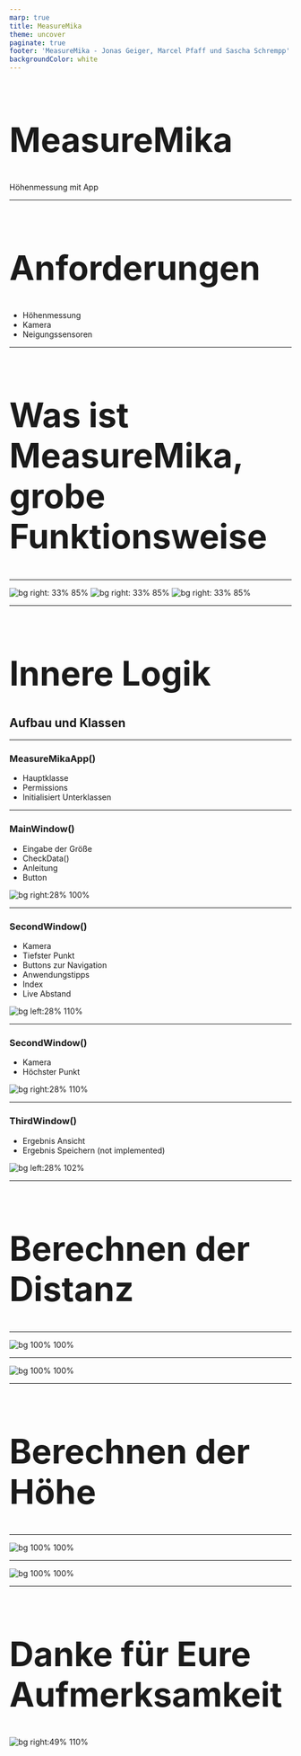 ```yaml
---
marp: true
title: MeasureMika
theme: uncover
paginate: true
footer: 'MeasureMika - Jonas Geiger, Marcel Pfaff und Sascha Schrempp'
backgroundColor: white
---
```


<style>
    footer {
        font-size: 25px;
    }
</style>

<!-- _paginate: false -->
<!-- _footer: 'Jonas Geiger, Marcel Pfaff und Sascha Schrempp' -->

<style scoped>
    h1 {
        font-size: 124px;
    }
    footer {
        font-size: 40px;
        color: black;
    }
</style>

# MeasureMika

Höhenmessung mit App
<!-- Powereinstieg  -->

---

# Anforderungen

- Höhenmessung
- Kamera
- Neigungssensoren

---

# Was ist MeasureMika, grobe Funktionsweise

---

<!-- _backgroundColor: #222222-->
![bg right: 33% 85%](images/StartScreen.png)
![bg right: 33% 85%](images/KameraSrceen.png)
![bg right: 33% 85%](images/ErgebnisAnsicht.png)
<!-- _footer: '' -->
<!-- _paginate: false -->

---

# Innere Logik

## Aufbau und Klassen

---

### MeasureMikaApp()

- Hauptklasse
- Permissions
- Initialisiert Unterklassen

---

### MainWindow()

- Eingabe der Größe
- CheckData()
- Anleitung
- Button

![bg right:28% 100%](images/StartScreen.png)

---

### SecondWindow()

- Kamera
- Tiefster Punkt
- Buttons zur Navigation
- Anwendungstipps
- Index
- Live Abstand

![bg left:28% 110%](images/KameraSrceen.png)

---

### SecondWindow()

- Kamera
- Höchster Punkt

![bg right:28% 110%](images/KameraScreen2.png)

---

### ThirdWindow()

- Ergebnis Ansicht
- Ergebnis Speichern
(not implemented)

![bg left:28% 102%](images/ErgebnisAnsicht.png)

---

# Berechnen der Distanz

---

![bg 100% 100%](images/math1.png)

---

![bg 100% 100%](images/math2.png)

---

# Berechnen der Höhe

---

<!-- _footer: '' -->
<!-- _paginate: false -->

![bg 100% 100%](images/math3.png)

---

<!-- _footer: '' -->
<!-- _paginate: false -->

![bg 100% 100%](images/math4.png)

---

<style scoped>
    tr {
        font-size: 30px;
        font-weight: bold;
    }
    h1 {
        font-size: 60px;
    }
</style>

# Danke für Eure Aufmerksamkeit

![bg right:49% 110%](images/RocketStonks.jpg)
